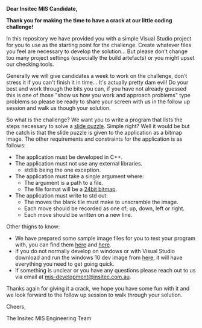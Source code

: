 **Dear Insitec MIS Candidate,**

**Thank you for making the time to have a crack at our little coding challenge!**

In this repository we have provided you with a simple Visual Studio project for you to use as the starting point for the challenge. Create whatever files you feel are necessary to develop the solution... But please don’t change too many project settings (especially the build artefacts) or you might upset our checking tools.

Generally we will give candidates a week to work on the challenge, don’t stress it if you can't finish it in time... It's actually pretty dam evil! Do your best and work through the bits you can, if you have not already guessed this is one of those "show us how you work and approach problems" type problems so please be ready to share your screen with us in the follow up session and walk us though your solution.

So what is the challenge? We want you to write a program that lists the steps necessary to solve a [slide puzzle](https://www.helpfulgames.com/subjects/brain-training/sliding-puzzle.html). Simple right? Well it would be but the catch is that the slide puzzle is given to the application as a bitmap image. The other requirements and constraints for the application is as follows:

- The application must be developed in C++.
- The application must not use any external libraries.
  - stdlib being the one exception.
- The application must take a single argument where:
  - The argument is a path to a file.
  - The file format will be a [24bit bitmap](https://en.wikipedia.org/wiki/BMP_file_format).
- The application must write to std out:
  - The moves the blank tile must make to unscramble the image.
  - Each move should be recorded as one of; up, down, left or right.
  - Each move should be written on a new line.

Other thigns to know:
- We have prepared some sample image files for you to test your program with, you can find them [here](https://raw.githubusercontent.com/Insitec-MIS/Sample-Puzzles/main/Sample_01.bmp) and [here](https://raw.githubusercontent.com/Insitec-MIS/Sample-Puzzles/main/Sample_02.bmp).
- If you do not normally develop on windows or with Visual Studio download and run the windows 10 dev image from [here](https://developer.microsoft.com/en-us/windows/downloads/virtual-machines/), it will have everything you need to get going quick.
- If something is unclear or you have any questions please reach out to us via email at <mis-development@insitec.com.au>.

Thanks again for giving it a crack, we hope you have some fun with it and we look forward to the follow up session to walk through your solution.

Cheers,

   The Insitec MIS Engineering Team
